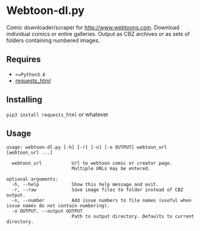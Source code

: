 Webtoon-dl.py
=============

Comic downloader/scraper for http://www.webtoons.com. Download individual comics or entire galleries. Output as CBZ archives or as sets of folders containing numbered images.

Requires
--------

 * `>=Python3.6`
 * [requests_html](https://github.com/kennethreitz/requests-html)

Installing
----------

`pip3 install requests_html` or whatever

Usage
-----

```
usage: webtoon-dl.py [-h] [-r] [-n] [-o OUTPUT] webtoon_url [webtoon_url ...]

  webtoon_url           Url to webtoon comic or creator page.
                        Multiple URLs may be entered.

optional arguments:
  -h, --help            Show this help message and exit.
  -r, --raw             Save image files to folder instead of CBZ output.
  -n, --number          Add issue numbers to file names (useful when issue names do not contain numbering).
  -o OUTPUT, --output OUTPUT
                        Path to output directory. Defaults to current directory.
```
